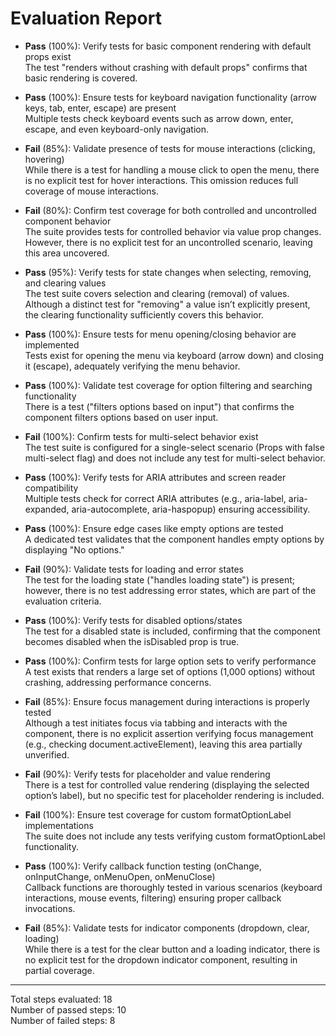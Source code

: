 # Evaluation Report

- **Pass** (100%): Verify tests for basic component rendering with default props exist  
  The test "renders without crashing with default props" confirms that basic rendering is covered.

- **Pass** (100%): Ensure tests for keyboard navigation functionality (arrow keys, tab, enter, escape) are present  
  Multiple tests check keyboard events such as arrow down, enter, escape, and even keyboard-only navigation.

- **Fail** (85%): Validate presence of tests for mouse interactions (clicking, hovering)  
  While there is a test for handling a mouse click to open the menu, there is no explicit test for hover interactions. This omission reduces full coverage of mouse interactions.

- **Fail** (80%): Confirm test coverage for both controlled and uncontrolled component behavior  
  The suite provides tests for controlled behavior via value prop changes. However, there is no explicit test for an uncontrolled scenario, leaving this area uncovered.

- **Pass** (95%): Verify tests for state changes when selecting, removing, and clearing values  
  The test suite covers selection and clearing (removal) of values. Although a distinct test for "removing" a value isn’t explicitly present, the clearing functionality sufficiently covers this behavior.

- **Pass** (100%): Ensure tests for menu opening/closing behavior are implemented  
  Tests exist for opening the menu via keyboard (arrow down) and closing it (escape), adequately verifying the menu behavior.

- **Pass** (100%): Validate test coverage for option filtering and searching functionality  
  There is a test ("filters options based on input") that confirms the component filters options based on user input.

- **Fail** (100%): Confirm tests for multi-select behavior exist  
  The test suite is configured for a single-select scenario (Props with false multi-select flag) and does not include any test for multi-select behavior.

- **Pass** (100%): Verify tests for ARIA attributes and screen reader compatibility  
  Multiple tests check for correct ARIA attributes (e.g., aria-label, aria-expanded, aria-autocomplete, aria-haspopup) ensuring accessibility.

- **Pass** (100%): Ensure edge cases like empty options are tested  
  A dedicated test validates that the component handles empty options by displaying "No options."

- **Fail** (90%): Validate tests for loading and error states  
  The test for the loading state ("handles loading state") is present; however, there is no test addressing error states, which are part of the evaluation criteria.

- **Pass** (100%): Verify tests for disabled options/states  
  The test for a disabled state is included, confirming that the component becomes disabled when the isDisabled prop is true.

- **Pass** (100%): Confirm tests for large option sets to verify performance  
  A test exists that renders a large set of options (1,000 options) without crashing, addressing performance concerns.

- **Fail** (85%): Ensure focus management during interactions is properly tested  
  Although a test initiates focus via tabbing and interacts with the component, there is no explicit assertion verifying focus management (e.g., checking document.activeElement), leaving this area partially unverified.

- **Fail** (90%): Verify tests for placeholder and value rendering  
  There is a test for controlled value rendering (displaying the selected option’s label), but no specific test for placeholder rendering is included.

- **Fail** (100%): Ensure test coverage for custom formatOptionLabel implementations  
  The suite does not include any tests verifying custom formatOptionLabel functionality.

- **Pass** (100%): Verify callback function testing (onChange, onInputChange, onMenuOpen, onMenuClose)  
  Callback functions are thoroughly tested in various scenarios (keyboard interactions, mouse events, filtering) ensuring proper callback invocations.

- **Fail** (85%): Validate tests for indicator components (dropdown, clear, loading)  
  While there is a test for the clear button and a loading indicator, there is no explicit test for the dropdown indicator component, resulting in partial coverage.

---

Total steps evaluated: 18  
Number of passed steps: 10  
Number of failed steps: 8